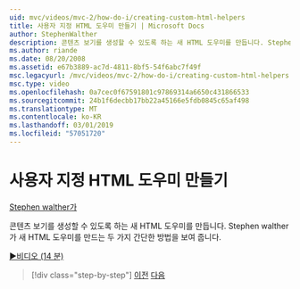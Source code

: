 ```yaml
---
uid: mvc/videos/mvc-2/how-do-i/creating-custom-html-helpers
title: 사용자 지정 HTML 도우미 만들기 | Microsoft Docs
author: StephenWalther
description: 콘텐츠 보기를 생성할 수 있도록 하는 새 HTML 도우미를 만듭니다. Stephen walther가 새 HTML 도우미를 만드는 두 가지 간단한 방법을 보여 줍니다.
ms.author: riande
ms.date: 08/20/2008
ms.assetid: e67b3889-ac7d-4811-8bf5-54f6abc7f49f
msc.legacyurl: /mvc/videos/mvc-2/how-do-i/creating-custom-html-helpers
msc.type: video
ms.openlocfilehash: 0a7cec0f67591801c97869314a6650c431866533
ms.sourcegitcommit: 24b1f6decbb17bb22a45166e5fdb0845c65af498
ms.translationtype: MT
ms.contentlocale: ko-KR
ms.lasthandoff: 03/01/2019
ms.locfileid: "57051720"
---
```

<a name="creating-custom-html-helpers"></a>사용자 지정 HTML 도우미 만들기
====================
[Stephen walther가](https://github.com/StephenWalther)

콘텐츠 보기를 생성할 수 있도록 하는 새 HTML 도우미를 만듭니다. Stephen walther가 새 HTML 도우미를 만드는 두 가지 간단한 방법을 보여 줍니다.

[&#9654;비디오 (14 분)](https://channel9.msdn.com/Blogs/ASP-NET-Site-Videos/creating-custom-html-helpers)

> [!div class="step-by-step"]
> [이전](creating-unit-tests-for-aspnet-mvc-applications.md)
> [다음](creating-model-classes-with-linq-to-sql.md)
